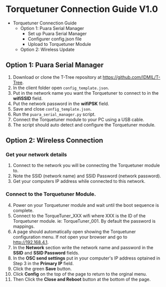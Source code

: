 # Torquetuner Connection Guide V1.0

- Torquetuner Connection Guide
    - Option 1: Puara Serial Manager
        - Set up Puara Serial Manager
        - Configurer config.json file
        - Upload to Torquetuner Module
    - Option 2: Wireless Update
## Option 1: Puara Serial Manager
1. Download or clone the T-Tree repository at https://github.com/IDMIL/T-Tree.
2. In the client folder open `config_template.json`.
3. Put in the network name you want the Torquetuner to connect to in the __wifiSSID__ field.
4. Put the network password in the __wifiPSK__ field.
5. Save and close `config_template.json`.
6. Run the `puara_serial_manager.py` script.
7. Connect the Torquetuner module to your PC using a USB cable.
8. The script should auto detect and configure the Torquetuner module.

## Option 2: Wireless Connection
### Get your network details
1. Connect to the network you will be connecting the Torquetuner module to.
2. Note the SSID (network name) and SSID Password (network password).
3. Get your computers IP address while connected to this network.

### Connect to the Torquetuner Module.
4. Power on your Torquetuner module and wait until the boot sequence is complete.
5. Connect to the TorqueTuner_XXX wifi where XXX is the ID of the Torquetuner module. ie: TorqueTuner_001. By default the password is mappings.
6. A page should automatically open showing the Torquetuner configuration menu. If not open your browser and go to http://192.168.4.1.
7. In the __Network__ section write the network name and password in the __SSID__ and __SSID Password__ fields. 
8. In the __OSC send settings__ put in your computer's IP address optained in Step 3 in the __Primary IP__ field.
8. Click the green __Save__ button.
6. Click __Config__ on the top of the page to return to the orginal menu.
7. Then Click the __Close and Reboot__ button at the bottom of the page.